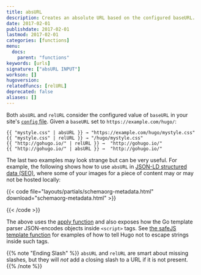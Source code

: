 ```yaml
---
title: absURL
description: Creates an absolute URL based on the configured baseURL.
date: 2017-02-01
publishdate: 2017-02-01
lastmod: 2017-02-01
categories: [functions]
menu:
  docs:
    parent: "functions"
keywords: [urls]
signature: ["absURL INPUT"]
workson: []
hugoversion:
relatedfuncs: [relURL]
deprecated: false
aliases: []
---
```


Both `absURL` and `relURL` consider the configured value of `baseURL` in your site's [`config` file][configuration]. Given a `baseURL` set to `https://example.com/hugo/`:

```
{{ "mystyle.css" | absURL }} → "https://example.com/hugo/mystyle.css"
{{ "mystyle.css" | relURL }} → "/hugo/mystyle.css"
{{ "http://gohugo.io/" | relURL }} →  "http://gohugo.io/"
{{ "http://gohugo.io/" | absURL }} →  "http://gohugo.io/"
```

The last two examples may look strange but can be very useful. For example, the following shows how to use `absURL` in [JSON-LD structured data (SEO)][jsonld], where some of your images for a piece of content may or may not be hosted locally:

{{< code file="layouts/partials/schemaorg-metadata.html" download="schemaorg-metadata.html" >}}
<script type="application/ld+json">
{
    "@context" : "http://schema.org",
    "@type" : "BlogPosting",
    "image" : {{ apply .Params.images "absURL" "." }}
}
</script>
{{< /code >}}

The above uses the [apply function][] and also exposes how the Go template parser JSON-encodes objects inside `<script>` tags. See [the safeJS template function][safejs] for examples of how to tell Hugo not to escape strings inside such tags.

{{% note "Ending Slash" %}}
`absURL` and `relURL` are smart about missing slashes, but they will *not* add a closing slash to a URL if it is not present.
{{% /note %}}

[apply function]: /functions/apply/
[configuration]: /getting-started/configuration/
[jsonld]: https://developers.google.com/search/docs/guides/intro-structured-data
[safejs]: /functions/safejs
